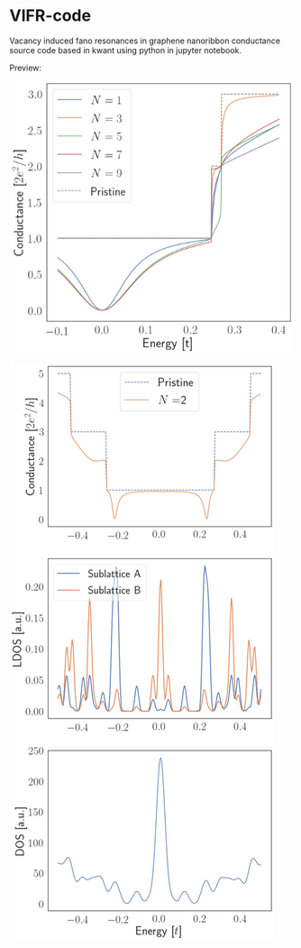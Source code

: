 # VIFR-code
Vacancy induced fano resonances in graphene nanoribbon conductance source code based in kwant using python in jupyter notebook.

Preview:

![several acgnr conductance](/git1.png)

![acgnr conductance LDOS and DOS](/git2.png)

